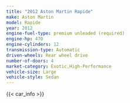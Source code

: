 ```yaml
---
title: "2012 Aston Martin Rapide"
make: Aston Martin
model: Rapide
year: 2012
engine-fuel-type: premium unleaded (required)
engine-hp: 470
engine-cylinders: 12
transmission-type: Automatic
driven-wheels: Rear wheel drive
number-of-doors: 4
market-category: Exotic,High-Performance
vehicle-size: Large
vehicle-style: Sedan
---
```


{{< car_info >}}
